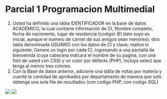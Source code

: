# Parcial 1 Programacion Multimedial

1.    Usted ha definido una tabla IDENTIFICADOR en la base de datos ACADEMICO, la cual contiene información de CI, Nombre completo, fecha de nacimiento, lugar de residencia (codigo) (El dato suyo es inicial, aunque el numero de carnet de sus amigos sean menores); otra tabla denominada USUARIO con los datos de CI y clave; realice lo siguiente: Genere un login por cada CI, ingresando a una pantalla de bienvenida (cuya cabecera indicara el nombre de su pagina, con una foto de usted con CSS) y un color por defecto (PHP), incluya select que tenga al menos tres colores.
2.    Con la Base de datos anterior, adicione una tabla de notas por materia y cuente la cantidad de aprobados por departamento de manera que solo obtenga una sola fila de resultados (con codigo PHP, con codigo SQL)

![](https://i.imgur.com/zHFAU0y.png)
![](https://i.imgur.com/r04mBSF.png)